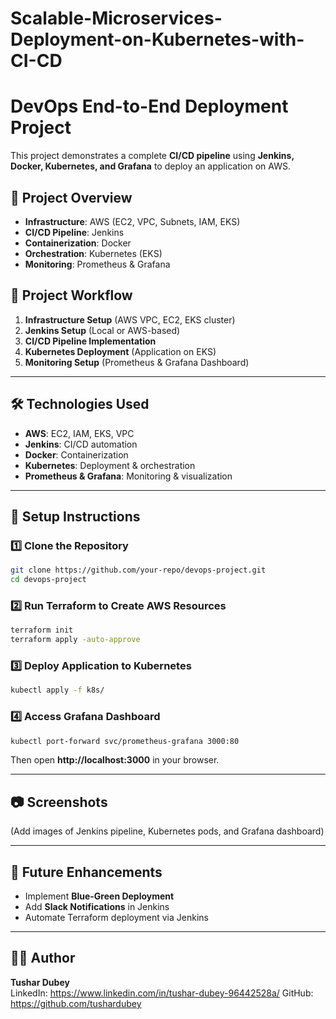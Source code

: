 # Scalable-Microservices-Deployment-on-Kubernetes-with-CI-CD
# DevOps End-to-End Deployment Project

This project demonstrates a complete **CI/CD pipeline** using **Jenkins, Docker, Kubernetes, and Grafana** to deploy an application on AWS.

## 📌 Project Overview
- **Infrastructure**: AWS (EC2, VPC, Subnets, IAM, EKS)
- **CI/CD Pipeline**: Jenkins
- **Containerization**: Docker
- **Orchestration**: Kubernetes (EKS)
- **Monitoring**: Prometheus & Grafana

## 🚀 Project Workflow
1. **Infrastructure Setup** (AWS VPC, EC2, EKS cluster)
2. **Jenkins Setup** (Local or AWS-based)
3. **CI/CD Pipeline Implementation**
4. **Kubernetes Deployment** (Application on EKS)
5. **Monitoring Setup** (Prometheus & Grafana Dashboard)

---

## 🛠️ Technologies Used
- **AWS**: EC2, IAM, EKS, VPC
- **Jenkins**: CI/CD automation
- **Docker**: Containerization
- **Kubernetes**: Deployment & orchestration
- **Prometheus & Grafana**: Monitoring & visualization

---

## 📜 Setup Instructions
### 1️⃣ Clone the Repository
```sh
git clone https://github.com/your-repo/devops-project.git
cd devops-project
```

### 2️⃣ Run Terraform to Create AWS Resources
```sh
terraform init
terraform apply -auto-approve
```

### 3️⃣ Deploy Application to Kubernetes
```sh
kubectl apply -f k8s/
```

### 4️⃣ Access Grafana Dashboard
```sh
kubectl port-forward svc/prometheus-grafana 3000:80
```
Then open **http://localhost:3000** in your browser.

---

## 📷 Screenshots
(Add images of Jenkins pipeline, Kubernetes pods, and Grafana dashboard)

---

## 📌 Future Enhancements
- Implement **Blue-Green Deployment**
- Add **Slack Notifications** in Jenkins
- Automate Terraform deployment via Jenkins

---

## 👨‍💻 Author
**Tushar Dubey**  
LinkedIn: https://www.linkedin.com/in/tushar-dubey-96442528a/
GitHub: https://github.com/tushardubey
